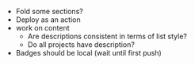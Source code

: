 - Fold some sections?
- Deploy as an action
- work on content
  - Are descriptions consistent in terms of list style?
  - Do all projects have description?
- Badges should be local (wait until first push)
